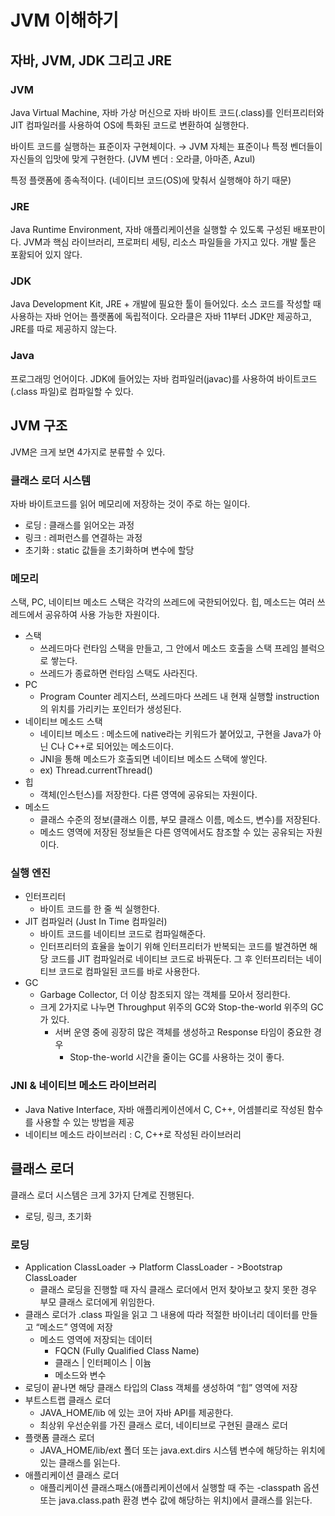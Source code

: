 # JVM 이해하기

## 자바, JVM, JDK 그리고 JRE

### JVM

Java Virtual Machine, 자바 가상 머신으로 자바 바이트 코드(.class)를 인터프리터와 JIT 컴파일러를 사용하여 OS에 특화된 코드로 변환하여 실행한다.

바이트 코드를 실행하는 표준이자 구현체이다.
→ JVM 자체는 표준이나 특정 벤더들이 자신들의 입맛에 맞게 구현한다. (JVM 벤더 : 오라클, 아마존, Azul)

특정 플랫폼에 종속적이다. (네이티브 코드(OS)에 맞춰서 실행해야 하기 때문)

### JRE

Java Runtime Environment, 자바 애플리케이션을 실행할 수 있도록 구성된 배포판이다.
JVM과 핵심 라이브러리, 프로퍼티 세팅, 리소스 파일들을 가지고 있다.
개발 툴은 포홤되어 있지 않다.

### JDK

Java Development Kit, JRE + 개발에 필요한 툴이 들어있다.
소스 코드를 작성할 때 사용하는 자바 언어는 플랫폼에 독립적이다.
오라클은 자바 11부터 JDK만 제공하고, JRE를 따로 제공하지 않는다.

### Java

프로그래밍 언어이다.
JDK에 들어있는 자바 컴파일러(javac)를 사용하여 바이트코드(.class 파일)로 컴파일할 수 있다.

## JVM 구조

JVM은 크게 보면 4가지로 분류할 수 있다.

### 클래스 로더 시스템

자바 바이트코드를 읽어 메모리에 저장하는 것이 주로 하는 일이다.

- 로딩 : 클래스를 읽어오는 과정
- 링크 : 레퍼런스를 연결하는 과정
- 초기화 : static 값들을 초기화하며 변수에 할당

### 메모리

스택, PC, 네이티브 메소드 스택은 각각의 쓰레드에 국한되어있다.
힙, 메소드는 여러 쓰레드에서 공유하여 사용 가능한 자원이다.

- 스택
  - 쓰레드마다 런타임 스택을 만들고, 그 안에서 메소드 호출을 스택 프레임 블럭으로 쌓는다.
  - 쓰레드가 종료하면 런타임 스택도 사라진다.
- PC
  - Program Counter 레지스터, 쓰레드마다 쓰레드 내 현재 실행할 instruction의 위치를 가리키는 포인터가 생성된다.
- 네이티브 메소드 스택
  - 네이티브 메소드 : 메소드에 native라는 키워드가 붙어있고, 구현을 Java가 아닌 C나 C++로 되어있는 메소드이다.
  - JNI을 통해 메소드가 호출되면 네이티브 메소드 스택에 쌓인다.
  - ex) Thread.currentThread()
- 힙
  - 객체(인스턴스)를 저장한다. 다른 영역에 공유되는 자원이다.
- 메소드
  - 클래스 수준의 정보(클래스 이름, 부모 클래스 이름, 메소드, 변수)를 저장된다.
  - 메소드 영역에 저장된 정보들은 다른 영역에서도 참조할 수 있는 공유되는 자원이다.

### 실행 엔진

- 인터프리터
  - 바이트 코드를 한 줄 씩 실행한다.
- JIT 컴파일러 (Just In Time 컴파일러)
  - 바이트 코드를 네이티브 코드로 컴파일해준다.
  - 인터프리터의 효율을 높이기 위해 인터프리터가 반복되는 코드를 발견하면 해당 코드를 JIT 컴파일러로 네이티브 코드로 바꿔둔다. 그 후 인터프리터는 네이티브 코드로 컴파일된 코드를 바로 사용한다.
- GC
  - Garbage Collector, 더 이상 참조되지 않는 객체를 모아서 정리한다.
  - 크게 2가지로 나누면 Throughput 위주의 GC와 Stop-the-world 위주의 GC가 있다.
    - 서버 운영 중에 굉장히 많은 객체를 생성하고 Response 타임이 중요한 경우
      - Stop-the-world 시간을 줄이는 GC를 사용하는 것이 좋다.

### JNI & 네이티브 메소드 라이브러리

- Java Native Interface, 자바 애플리케이션에서 C, C++, 어셈블리로 작성된 함수를 사용할 수 있는 방법을 제공
- 네이티브 메소드 라이브러리 : C, C++로 작성된 라이브러리

## 클래스 로더

클래스 로더 시스템은 크게 3가지 단계로 진행된다.

- 로딩, 링크, 초기화

### 로딩

- Application ClassLoader → Platform ClassLoader - >Bootstrap ClassLoader
  - 클래스 로딩을 진행할 때 자식 클래스 로더에서 먼저 찾아보고 찾지 못한 경우 부모 클래스 로더에게 위임한다.
- 클래스 로더가 .class 파일을 읽고 그 내용에 따라 적절한 바이너리 데이터를 만들고 “메소드” 영역에 저장
  - 메소드 영역에 저장되는 데이터
    - FQCN (Fully Qualified Class Name)
    - 클래스 | 인터페이스 | 이늄
    - 메소드와 변수
- 로딩이 끝나면 해당 클래스 타입의 Class 객체를 생성하여 “힙” 영역에 저장
- 부트스트랩 클래스 로더
  - JAVA_HOME/lib 에 있는 코어 자바 API를 제공한다.
  - 최상위 우선순위를 가진 클래스 로더, 네이티브로 구현된 클래스 로더
- 플랫폼 클래스 로더
  - JAVA_HOME/lib/ext 폴더 또는 java.ext.dirs 시스템 변수에 해당하는 위치에 있는 클래스를 읽는다.
- 애플리케이션 클래스 로더
  - 애플리케이션 클래스패스(애플리케이션에서 실행할 때 주는 -classpath 옵션 또는 java.class.path 환경 변수 값에 해당하는 위치)에서 클래스를 읽는다.
